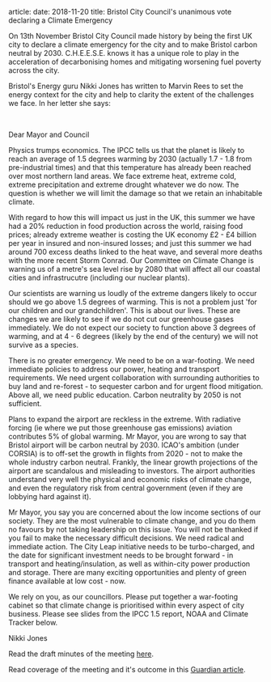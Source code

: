 article:
date: 2018-11-20
title: Bristol City Council's unanimous vote declaring a Climate Emergency 

<div class="lead">
On 13th November Bristol City Council made history by being the first UK city
to declare a climate emergency for the city and to make Bristol carbon neutral
by 2030. C.H.E.E.S.E. knows it has a unique role to play in the acceleration of
decarbonising homes and mitigating worsening fuel poverty across the city. 

Bristol's Energy guru Nikki Jones has written to Marvin Rees to set the energy
context for the city and help to clarity the extent of the challenges we face.
In her letter she says: 
</div>
<br/>

Dear Mayor and Council

Physics trumps economics. The IPCC tells us that the planet is likely to reach
an average of 1.5 degrees warming by 2030 (actually 1.7 - 1.8 from
pre-industrial times) and that this temperature has already been reached over
most northern land areas. We face extreme heat, extreme cold, extreme
precipitation and extreme drought whatever we do now. The question is whether
we will limit the damage so that we retain an inhabitable climate.

With regard to how this will impact us just in the UK, this summer we have had
a 20% reduction in food production across the world, raising food prices;
already extreme weather is costing the UK economy £2 - £4 billion per year in
insured and non-insured losses; and just this summer we had around 700 excess
deaths linked to the heat wave, and several more deaths with the more recent
Storm Conrad. Our Committee on Climate Change is warning us of a metre's sea
level rise by 2080 that will affect all our coastal cities and infrastrucutre
(including our nuclear plants). 

Our scientists are warning us loudly of the extreme dangers likely to occur
should we go above 1.5 degrees of warming. This is not a problem just 'for our
children and our grandchildren'. This is about our lives. These are changes we
are likely to see if we do not cut our greenhouse gases immediately. We do not
expect our society to function above 3 degrees of warming, and at 4 - 6 degrees
(likely by the end of the century) we will not survive as a species. 

There is no greater emergency. We need to be on a war-footing. We need
immediate policies to address our power, heating and transport requirements. We
need urgent collaboration with surrounding authorities to buy land and
re-forest - to sequester carbon and for urgent flood mitigation. Above all, we
need public education. Carbon neutrality by 2050 is not sufficient. 

Plans to expand the airport are reckless in the extreme. With radiative forcing
(ie where we put those greenhouse gas emissions) aviation contributes 5% of
global warming. Mr Mayor, you are wrong to say that Bristol airport will be
carbon neutral by 2030. ICAO's ambition (under CORSIA) is to off-set the growth
in flights from 2020 - not to make the whole industry carbon neutral. Frankly,
the linear growth projections of the airport are scandalous and misleading to
investors. The airport authorities understand very well the physical and
economic risks of climate change, and even the regulatory risk from central
government (even if they are lobbying hard against it).

Mr Mayor, you say you are concerned about the low income sections of our
society. They are the most vulnerable to climate change, and you do them no
favours by not taking leadership on this issue. You will not be thanked if you
fail to make the necessary difficult decisions. We need radical and immediate
action. The City Leap initiative needs to be turbo-charged, and the date for
significant investment needs to be brought forward - in transport and
heating/insulation, as well as within-city power production and storage. There
are many exciting opportunities and plenty of green finance available at low
cost - now. 

We rely on you, as our councillors. Please put together a war-footing cabinet
so that climate change is prioritised within every aspect of city business.
Please see slides from the IPCC 1.5 report, NOAA and Climate Tracker
below. 

Nikki Jones

Read the draft minutes of the meeting [here](https://democracy.bristol.gov.uk/documents/g3185/Public%20minutes%2013th-Nov-2018%2018.00%20Full%20Council.pdf?T=11).

Read coverage of the meeting and it's outcome in this [Guardian article](https://www.theguardian.com/uk-news/2018/nov/14/bristol-plans-to-become-carbon-neutral-by-2030?fbclid=IwAR1OG3s-80TC-lIw4v90ZbKhZdn0rHR9-hJsOeoujPIiWsCvVm_-8kt9WrQ).
